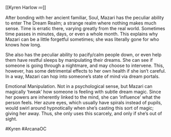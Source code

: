  [[Kyren Harlow 💤]]
 
After bonding with her ancient familiar, Soul, Mazari has the peculiar ability to enter The Dream Realm; a strange realm where nothing makes much sense. Time is erratic there, varying greatly from the real world. Sometimes time passes in minutes, days, or even a whole month. This explains why Mazari can be a little forgetful sometimes; she was literally gone for who knows how long.

She also has the peculiar ability to pacify/calm people down, or even help them have restful sleeps by manipulating their dreams. She can see if someone is going through a nightmare, and may choose to intervene. This, however, has some detrimental effects to her own health if she isn’t careful. In a way, Mazari can hop into someone’s state of mind via dream portals.

Emotional Manipulation. Not in a psychological sense, but Mazari can magically ‘tweak’ how someone is feeling with subtle dream magic. Since her powers are inherently linked to the mind, she can ‘influence’ what the person feels. Her azure eyes, which usually have spirals instead of pupils, would swirl around hypnotically when she’s casting this sort of magic; giving her away. Thus, she only uses this scarcely, and only if she’s out of sight.

#Kyren #ArcanaOC 